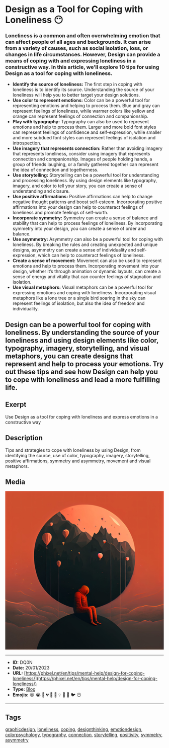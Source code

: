 # Design as a Tool for Coping with Loneliness 😶
### Loneliness is a common and often overwhelming emotion that can affect people of all ages and backgrounds. It can arise from a variety of causes, such as social isolation, loss, or changes in life circumstances. However, Design can provide a means of coping with and expressing loneliness in a constructive way. In this article, we’ll explore 10 tips for using Design as a tool for coping with loneliness.

- **Identify the source of loneliness:** The first step in coping with loneliness is to identify its source. Understanding the source of your loneliness will help you to better target your design solutions.
- **Use color to represent emotions:** Color can be a powerful tool for representing emotions and helping to process them. Blue and gray can represent feelings of loneliness, while warmer colors like yellow and orange can represent feelings of connection and companionship.
- **Play with typography:** Typography can also be used to represent emotions and help to process them. Larger and more bold font styles can represent feelings of confidence and self-expression, while smaller and more subdued font styles can represent feelings of isolation and introspection.
- **Use imagery that represents connection:** Rather than avoiding imagery that represents loneliness, consider using imagery that represents connection and companionship. Images of people holding hands, a group of friends laughing, or a family gathered together can represent the idea of connection and togetherness.
- **Use storytelling:** Storytelling can be a powerful tool for understanding and processing loneliness. By using design elements like typography, imagery, and color to tell your story, you can create a sense of understanding and closure.
- **Use positive affirmations:** Positive affirmations can help to change negative thought patterns and boost self-esteem. Incorporating positive affirmations into your design can help to counteract feelings of loneliness and promote feelings of self-worth.
- **Incorporate symmetry:** Symmetry can create a sense of balance and stability that can help to process feelings of loneliness. By incorporating symmetry into your design, you can create a sense of order and balance.
- **Use asymmetry:** Asymmetry can also be a powerful tool for coping with loneliness. By breaking the rules and creating unexpected and unique designs, asymmetry can create a sense of individuality and self-expression, which can help to counteract feelings of loneliness.
- **Create a sense of movement:** Movement can also be used to represent emotions and help to process them. Incorporating movement into your design, whether it’s through animation or dynamic layouts, can create a sense of energy and vitality that can counter feelings of stagnation and isolation.
- **Use visual metaphors:** Visual metaphors can be a powerful tool for expressing emotions and coping with loneliness. Incorporating visual metaphors like a lone tree or a single bird soaring in the sky can represent feelings of isolation, but also the idea of freedom and individuality.

Design can be a powerful tool for coping with loneliness. By understanding the source of your loneliness and using design elements like color, typography, imagery, storytelling, and visual metaphors, you can create designs that represent and help to process your emotions. Try out these tips and see how Design can help you to cope with loneliness and lead a more fulfilling life.
------------
## Exerpt
Use Design as a tool for coping with loneliness and express emotions in a constructive way
## Description
Tips and strategies to cope with loneliness by using Design, from identifying the source, use of color, typography, imagery, storytelling, positive affirmations, symmetry and asymmetry, movement and visual metaphors.
## Media
<img src="media/206ae481/design-help-loneliness.jpg">

------------
- **ID:** DQ0N
- **Date:** 20/01/2023
- **URL:** [https://phixel.net/en/tips/mental-help/design-for-coping-loneliness/](https://phixel.net/en/tips/mental-help/design-for-coping-loneliness/)
- **Type:** [Blog](#blog)
- **Emojis:** 😔 😭 🎨 💔 🧠 💭 💡 🌟 🌲 🐦 😶

------------
## Tags
[graphicdesign](#graphicdesign), [loneliness](#loneliness), [coping](#coping), [designthinking](#designthinking), [emotiondesign](#emotiondesign), [colorpsychology](#colorpsychology), [typography](#typography), [connection](#connection), [storytelling](#storytelling), [positivity](#positivity), [symmetry](#symmetry), [asymmetry](#asymmetry)

